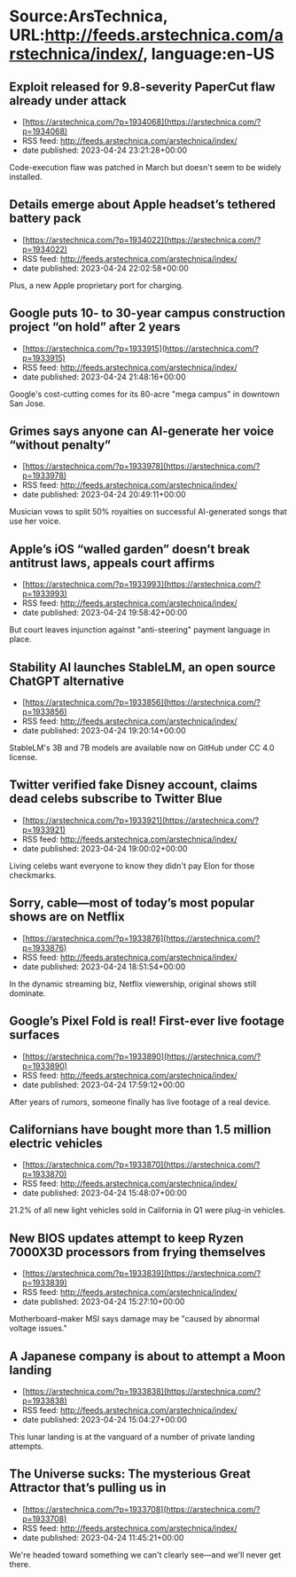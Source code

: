 # Source:ArsTechnica, URL:http://feeds.arstechnica.com/arstechnica/index/, language:en-US

## Exploit released for 9.8-severity PaperCut flaw already under attack
 - [https://arstechnica.com/?p=1934068](https://arstechnica.com/?p=1934068)
 - RSS feed: http://feeds.arstechnica.com/arstechnica/index/
 - date published: 2023-04-24 23:21:28+00:00

Code-execution flaw was patched in March but doesn't seem to be widely installed.

## Details emerge about Apple headset’s tethered battery pack
 - [https://arstechnica.com/?p=1934022](https://arstechnica.com/?p=1934022)
 - RSS feed: http://feeds.arstechnica.com/arstechnica/index/
 - date published: 2023-04-24 22:02:58+00:00

Plus, a new Apple proprietary port for charging.

## Google puts 10- to 30-year campus construction project “on hold” after 2 years
 - [https://arstechnica.com/?p=1933915](https://arstechnica.com/?p=1933915)
 - RSS feed: http://feeds.arstechnica.com/arstechnica/index/
 - date published: 2023-04-24 21:48:16+00:00

Google's cost-cutting comes for its 80-acre "mega campus" in downtown San Jose.

## Grimes says anyone can AI-generate her voice “without penalty”
 - [https://arstechnica.com/?p=1933978](https://arstechnica.com/?p=1933978)
 - RSS feed: http://feeds.arstechnica.com/arstechnica/index/
 - date published: 2023-04-24 20:49:11+00:00

Musician vows to split 50% royalties on successful AI-generated songs that use her voice.

## Apple’s iOS “walled garden” doesn’t break antitrust laws, appeals court affirms
 - [https://arstechnica.com/?p=1933993](https://arstechnica.com/?p=1933993)
 - RSS feed: http://feeds.arstechnica.com/arstechnica/index/
 - date published: 2023-04-24 19:58:42+00:00

But court leaves injunction against "anti-steering" payment language in place.

## Stability AI launches StableLM, an open source ChatGPT alternative
 - [https://arstechnica.com/?p=1933856](https://arstechnica.com/?p=1933856)
 - RSS feed: http://feeds.arstechnica.com/arstechnica/index/
 - date published: 2023-04-24 19:20:14+00:00

StableLM's 3B and 7B models are available now on GitHub under CC 4.0 license.

## Twitter verified fake Disney account, claims dead celebs subscribe to Twitter Blue
 - [https://arstechnica.com/?p=1933921](https://arstechnica.com/?p=1933921)
 - RSS feed: http://feeds.arstechnica.com/arstechnica/index/
 - date published: 2023-04-24 19:00:02+00:00

Living celebs want everyone to know they didn't pay Elon for those checkmarks.

## Sorry, cable—most of today’s most popular shows are on Netflix
 - [https://arstechnica.com/?p=1933876](https://arstechnica.com/?p=1933876)
 - RSS feed: http://feeds.arstechnica.com/arstechnica/index/
 - date published: 2023-04-24 18:51:54+00:00

In the dynamic streaming biz, Netflix viewership, original shows still dominate.

## Google’s Pixel Fold is real! First-ever live footage surfaces
 - [https://arstechnica.com/?p=1933890](https://arstechnica.com/?p=1933890)
 - RSS feed: http://feeds.arstechnica.com/arstechnica/index/
 - date published: 2023-04-24 17:59:12+00:00

After years of rumors, someone finally has live footage of a real device.

## Californians have bought more than 1.5 million electric vehicles
 - [https://arstechnica.com/?p=1933870](https://arstechnica.com/?p=1933870)
 - RSS feed: http://feeds.arstechnica.com/arstechnica/index/
 - date published: 2023-04-24 15:48:07+00:00

21.2% of all new light vehicles sold in California in Q1 were plug-in vehicles.

## New BIOS updates attempt to keep Ryzen 7000X3D processors from frying themselves
 - [https://arstechnica.com/?p=1933839](https://arstechnica.com/?p=1933839)
 - RSS feed: http://feeds.arstechnica.com/arstechnica/index/
 - date published: 2023-04-24 15:27:10+00:00

Motherboard-maker MSI says damage may be "caused by abnormal voltage issues."

## A Japanese company is about to attempt a Moon landing
 - [https://arstechnica.com/?p=1933838](https://arstechnica.com/?p=1933838)
 - RSS feed: http://feeds.arstechnica.com/arstechnica/index/
 - date published: 2023-04-24 15:04:27+00:00

This lunar landing is at the vanguard of a number of private landing attempts.

## The Universe sucks: The mysterious Great Attractor that’s pulling us in
 - [https://arstechnica.com/?p=1933708](https://arstechnica.com/?p=1933708)
 - RSS feed: http://feeds.arstechnica.com/arstechnica/index/
 - date published: 2023-04-24 11:45:21+00:00

We're headed toward something we can't clearly see—and we'll never get there.

